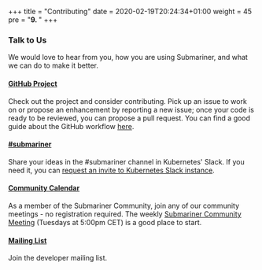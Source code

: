 +++
title = "Contributing"
date = 2020-02-19T20:24:34+01:00
weight = 45
pre = "<b>9. </b>"
+++


### Talk to Us

We would love to hear from you, how you are using Submariner, and what we can do to make it better.

#### [GitHub Project](https://github.com/submariner-io)

Check out the project and consider contributing. Pick up an issue to work on or propose an enhancement by reporting a new issue; once your
code is ready to be reviewed, you can propose a pull request. You can find a good guide about the GitHub workflow
[here](https://git-scm.com/book/en/v2/GitHub-Contributing-to-a-Project).

#### [#submariner](https://kubernetes.slack.com/archives/C010RJV694M)

Share your ideas in the #submariner channel in Kubernetes' Slack. If you need it, you can [request an invite to Kubernetes Slack
instance](https://slack.k8s.io/).

#### [Community Calendar](https://calendar.google.com/calendar/r?cid=NHFuZGVoOGY0bzZ1ajlvZnBsczh1NWNlZ2tAZ3JvdXAuY2FsZW5kYXIuZ29vZ2xlLmNvbQ)

As a member of the Submariner Community, join any of our community meetings - no registration required. The weekly [Submariner Community
Meeting](https://tinyurl.com/wfbx37q) (Tuesdays at 5:00pm CET) is a good place to start.

#### [Mailing List](https://groups.google.com/forum/#!forum/submariner-dev)

Join the developer mailing list.
